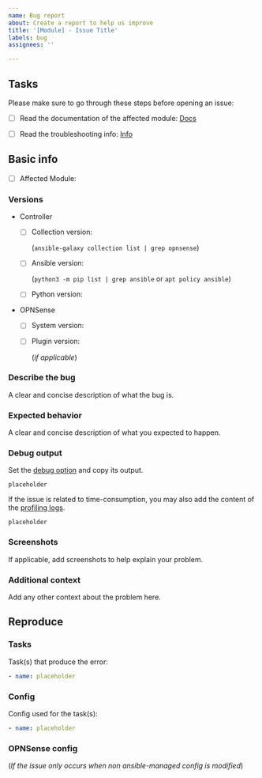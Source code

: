 ```yaml
---
name: Bug report
about: Create a report to help us improve
title: '[Module] - Issue Title'
labels: bug
assignees: ''

---
```


## Tasks

Please make sure to go through these steps before opening an issue:

- [ ] Read the documentation of the affected module: [Docs](https://github.com/ansibleguy/collection_opnsense/tree/stable/docs)

- [ ] Read the troubleshooting info: [Info](https://github.com/ansibleguy/collection_opnsense#errors)

## Basic info

- [ ] Affected Module: 

### Versions
* Controller
  - [ ] Collection version: 

     (```ansible-galaxy collection list | grep opnsense```)

  - [ ] Ansible version:

    (```python3 -m pip list | grep ansible``` or ```apt policy ansible```)

  - [ ] Python version:


* OPNSense

  - [ ] System version: 

  - [ ] Plugin version:

    (_if applicable_) 

### Describe the bug

A clear and concise description of what the bug is.

### Expected behavior

A clear and concise description of what you expected to happen.

### Debug output

Set the [debug option](https://github.com/ansibleguy/collection_opnsense/blob/stable/docs/develop.md#debugging) and copy its output.

```text
placeholder
```

If the issue is related to time-consumption, you may also add the content of the [profiling logs](https://github.com/ansibleguy/collection_opnsense/blob/stable/docs/develop.md#debugging).

```text
placeholder
```

### Screenshots

If applicable, add screenshots to help explain your problem.

### Additional context

Add any other context about the problem here.

## Reproduce
### Tasks
Task(s) that produce the error:

```yaml
- name: placeholder
```

### Config
Config used for the task(s):

```yaml
- name: placeholder
```

### OPNSense config
(_If the issue only occurs when non ansible-managed config is modified_)
